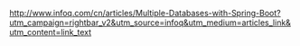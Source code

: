 http://www.infoq.com/cn/articles/Multiple-Databases-with-Spring-Boot?utm_campaign=rightbar_v2&utm_source=infoq&utm_medium=articles_link&utm_content=link_text

